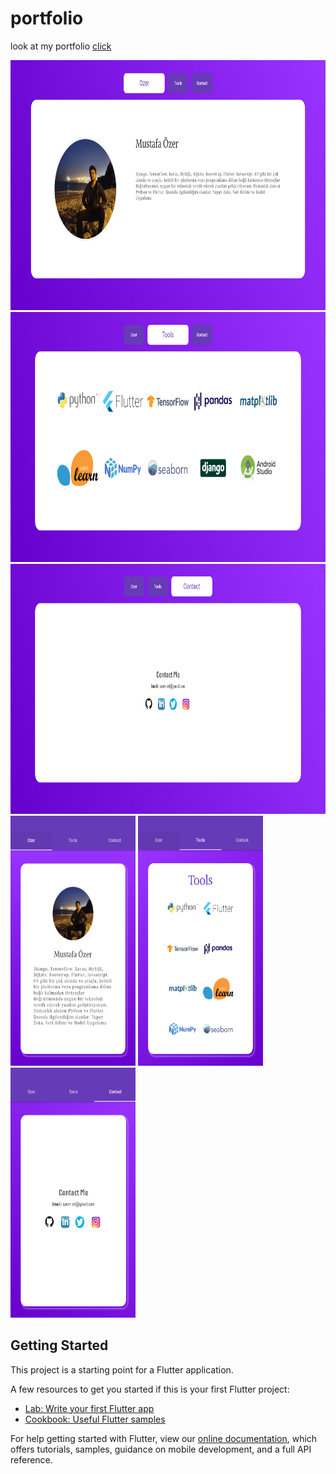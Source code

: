 # portfolio

look at my portfolio <a href="https://mustafaozer.netlify.app/#/" target ="_blank">click</a>

<img src="https://github.com/MustafaOzer20/Portfolio-with-flutter/blob/master/screenshots/main_web.png" width="600" height="400">
<img src="https://github.com/MustafaOzer20/Portfolio-with-flutter/blob/master/screenshots/tools_web.png" width="600" height="400">
<img src="https://github.com/MustafaOzer20/Portfolio-with-flutter/blob/master/screenshots/contact_web.png" width="600" height="400">
<img src="https://github.com/MustafaOzer20/Portfolio-with-flutter/blob/master/screenshots/main_phone.png" width="200" height="400">
<img src="https://github.com/MustafaOzer20/Portfolio-with-flutter/blob/master/screenshots/tools_phone.png" width="200" height="400">
<img src="https://github.com/MustafaOzer20/Portfolio-with-flutter/blob/master/screenshots/contact_phone.png" width="200" height="400">

## Getting Started

This project is a starting point for a Flutter application.

A few resources to get you started if this is your first Flutter project:

- [Lab: Write your first Flutter app](https://flutter.dev/docs/get-started/codelab)
- [Cookbook: Useful Flutter samples](https://flutter.dev/docs/cookbook)

For help getting started with Flutter, view our
[online documentation](https://flutter.dev/docs), which offers tutorials,
samples, guidance on mobile development, and a full API reference.
